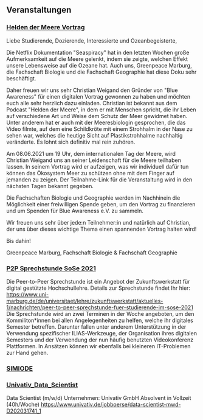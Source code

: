 ## Veranstaltungen

### [Helden der Meere Vortrag](./Blue_Awareness.jpeg)

Liebe Studierende, Dozierende, Interessierte und Ozeanbegeisterte,

Die Netflix Dokumentation "Seaspiracy" hat in den letzten Wochen große Aufmerksamkeit auf die Meere gelenkt, indem sie zeigte, welchen Effekt unsere Lebensweise auf die Ozeane hat. Auch uns, Greenpeace Marburg, die Fachschaft Biologie und die Fachschaft Geographie hat diese Doku sehr beschäftigt.

Daher freuen wir uns sehr Christian Weigand den Gründer von "Blue Awareness" für einen digitalen Vortrag gewonnen zu haben und möchten euch alle sehr herzlich dazu einladen. Christian ist bekannt aus dem Podcast "Helden der Meere", in dem er mit Menschen spricht, die ihr Leben auf verschiedene Art und Weise dem Schutz der Meer gewidmet haben. Unter anderem hat er auch mit der Meeresbiologin gesprochen, die das Video filmte, auf dem eine Schildkröte mit einem Strohhalm in der Nase zu sehen war, welches die heutige Sicht auf Plastikstrohhalme nachhaltig veränderte. Es lohnt sich definitiv mal rein zuhören.

Am 08.06.2021 um 19 Uhr, dem internationalen Tag der Meere, wird Christian Weigand uns an seiner Leidenschaft für die Meere teilhaben lassen. In seinem Vortrag wird er aufzeigen, was wir individuell dafür tun können das Ökosystem Meer zu schützen ohne mit dem Finger auf jemanden zu zeigen. Der Teilnahme-Link für die Veranstaltung wird in den nächsten Tagen bekannt gegeben.

Die Fachschaften Biologie und Geographie werden im Nachhinein die Möglichkeit einer freiwilligen Spende geben, um den Vortrag zu finanzieren und um Spenden für Blue Awareness e.V. zu sammeln.

Wir freuen uns sehr über jede:n Teilnehmer:in und natürlich auf Christian, der uns über dieses wichtige Thema einen spannenden Vortrag halten wird!

Bis dahin!

Greenpeace Marburg, Fachschaft Biologie & Fachschaft Geographie 

### [P2P Sprechstunde SoSe 2021](./P2P_Sprechstunde_SoSe2021.png)
Die Peer-to-Peer Sprechstunde ist ein Angebot der Zukunftswerkstatt für digital gestützte Hochschullehre. 
Details zur Sprechstunde findet Ihr hier: https://www.uni-marburg.de/de/universitaet/lehre/zukunftswerkstatt/aktuelles-1/nachrichten/peer-to-peer-sprechstunde-fuer-studierende-im-sose-2021 
Die Sprechstunde wird an zwei Terminen in der Woche angeboten, um den Kommiliton*innen bei allen Angelegenheiten zu helfen, welche ihr digitales Semester betreffen. 
Darunter fallen unter anderem Unterstützung in der Verwendung spezifischer ILIAS-Werkzeuge, der Organisation ihres digitalen Semesters und der Verwendung der nun häufig benutzten Videokonferenz Plattformen. 
In Ansätzen können wir ebenfalls bei kleineren IT-Problemen zur Hand gehen.

### [SIMIODE](./SIMIODE_Collegial_Workshops.md)

### [Univativ_Data_Scientist](./Univativ_Data_Scientist.md)
Data Scientist (m/w/d)
Unternehmen: Univativ GmbH
Absolvent in Vollzeit (40h/Woche)
https://www.univativ.de/jobboerse/data-scientist-mwd-D202031741_1


